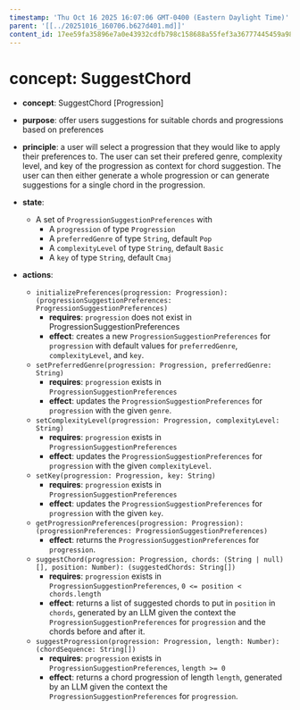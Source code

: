 ```yaml
---
timestamp: 'Thu Oct 16 2025 16:07:06 GMT-0400 (Eastern Daylight Time)'
parent: '[[../20251016_160706.b627d401.md]]'
content_id: 17ee59fa35896e7a0e43932cdfb798c158688a55fef3a36777445459a9831137
---
```


# concept: SuggestChord

* **concept**: SuggestChord \[Progression]

* **purpose**: offer users suggestions for suitable chords and progressions based on preferences

* **principle**: a user will select a progression that they would like to apply their preferences to. The user can set their prefered genre, complexity level, and key of the progression as context for chord suggestion. The user can then either generate a whole progression or can generate suggestions for a single chord in the progression.

* **state**:
  * A set of `ProgressionSuggestionPreferences` with
    * A `progression` of type `Progression`
    * A `preferredGenre` of type `String`, default `Pop`
    * A `complexityLevel` of type `String`, default `Basic`
    * A `key` of type `String`, default `Cmaj`

* **actions**:
  * `initializePreferences(progression: Progression): (progressionSuggestionPreferences: ProgressionSuggestionPreferences)`
    * **requires**: `progression` does not exist in ProgressionSuggestionPreferences
    * **effect**: creates a new `ProgressionSuggestionPreferences` for `progression` with default values for `preferredGenre`, `complexityLevel`, and `key`.
  * `setPreferredGenre(progression: Progression, preferredGenre: String)`
    * **requires**: `progression` exists in `ProgressionSuggestionPreferences`
    * **effect**: updates the `ProgressionSuggestionPreferences` for `progression` with the given `genre`.
  * `setComplexityLevel(progression: Progression, complexityLevel: String)`
    * **requires**: `progression` exists in `ProgressionSuggestionPreferences`
    * **effect**: updates the `ProgressionSuggestionPreferences` for `progression` with the given `complexityLevel`.
  * `setKey(progression: Progression, key: String)`
    * **requires**: `progression` exists in `ProgressionSuggestionPreferences`
    * **effect**: updates the `ProgressionSuggestionPreferences` for `progression` with the given `key`.
  * `getProgressionPreferences(progression: Progression): (progressionPreferences: ProgressionSuggestionPreferences)`
    * **effect**: returns the `ProgressionSuggestionPreferences` for `progression`.
  * `suggestChord(progression: Progression, chords: (String | null)[], position: Number): (suggestedChords: String[])`
    * **requires**: `progression` exists in `ProgressionSuggestionPreferences`, `0 <= position < chords.length`
    * **effect**: returns a list of suggested chords to put in `position` in `chords`, generated by an LLM given the context the `ProgressionSuggestionPreferences` for `progression` and the chords before and after it.
  * `suggestProgression(progression: Progression, length: Number): (chordSequence: String[])`
    * **requires**: `progression` exists in `ProgressionSuggestionPreferences`, `length >= 0`
    * **effect**: returns a chord progression of length `length`, generated by an LLM given the context the `ProgressionSuggestionPreferences` for `progression`.
